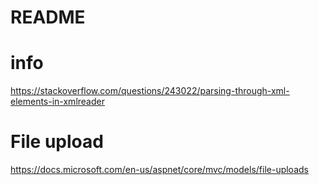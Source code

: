 # README #

# info #
https://stackoverflow.com/questions/243022/parsing-through-xml-elements-in-xmlreader

# File upload #
https://docs.microsoft.com/en-us/aspnet/core/mvc/models/file-uploads
